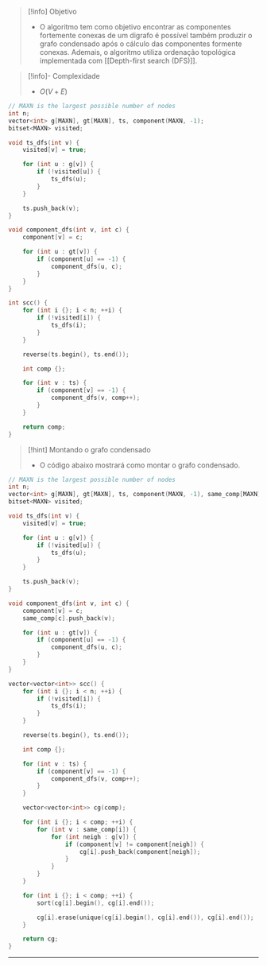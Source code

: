 > [!info] Objetivo
> - O algoritmo tem como objetivo encontrar as componentes fortemente conexas de um digrafo é possível também produzir o grafo condensado após o cálculo das componentes formente conexas. Ademais, o algoritmo utiliza ordenação topológica implementada com [[Depth-first search (DFS)]].

> [!info]- Complexidade
> - $O(V + E)$

```cpp
// MAXN is the largest possible number of nodes
int n;
vector<int> g[MAXN], gt[MAXN], ts, component(MAXN, -1);
bitset<MAXN> visited;

void ts_dfs(int v) {
	visited[v] = true;

    for (int u : g[v]) {
        if (!visited[u]) {
            ts_dfs(u);
        }
    }

    ts.push_back(v);
}

void component_dfs(int v, int c) {
    component[v] = c;

    for (int u : gt[v]) {
        if (component[u] == -1) {
            component_dfs(u, c);
        }
    }
}

int scc() {
	for (int i {}; i < n; ++i) {
		if (!visited[i]) {
			ts_dfs(i);
		}
	}

	reverse(ts.begin(), ts.end());

    int comp {};

    for (int v : ts) {
        if (component[v] == -1) {
            component_dfs(v, comp++);
        }
    }

	return comp;
}
```

> [!hint] Montando o grafo condensado
> - O código abaixo mostrará como montar o grafo condensado.

```cpp
// MAXN is the largest possible number of nodes
int n;
vector<int> g[MAXN], gt[MAXN], ts, component(MAXN, -1), same_comp[MAXN];
bitset<MAXN> visited;

void ts_dfs(int v) {
	visited[v] = true;

    for (int u : g[v]) {
        if (!visited[u]) {
            ts_dfs(u);
        }
    }

    ts.push_back(v);
}

void component_dfs(int v, int c) {
	component[v] = c;
    same_comp[c].push_back(v);

    for (int u : gt[v]) {
        if (component[u] == -1) {
            component_dfs(u, c);
        }
    }
}

vector<vector<int>> scc() {
	for (int i {}; i < n; ++i) {
		if (!visited[i]) {
			ts_dfs(i);
		}
	}

	reverse(ts.begin(), ts.end());

    int comp {};

    for (int v : ts) {
        if (component[v] == -1) {
            component_dfs(v, comp++);
        }
    }

	vector<vector<int>> cg(comp);

	for (int i {}; i < comp; ++i) {
		for (int v : same_comp[i]) {
			for (int neigh : g[v]) {
				if (component[v] != component[neigh]) {
					cg[i].push_back(component[neigh]);
				}
			}
		}
	}

	for (int i {}; i < comp; ++i) {
		sort(cg[i].begin(), cg[i].end());

		cg[i].erase(unique(cg[i].begin(), cg[i].end()), cg[i].end());
	}

	return cg;
}
```

---